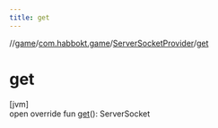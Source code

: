 ```yaml
---
title: get
---
```

//[game](../../../index.html)/[com.habbokt.game](../index.html)/[ServerSocketProvider](index.html)/[get](get.html)



# get



[jvm]\
open override fun [get](get.html)(): ServerSocket




